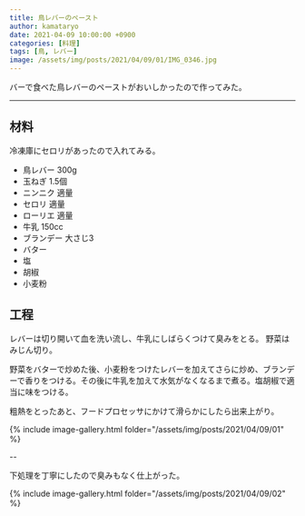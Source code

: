 ```yaml
---
title: 鳥レバーのペースト
author: kamataryo
date: 2021-04-09 10:00:00 +0900
categories: [料理]
tags: [鳥, レバー]
image: /assets/img/posts/2021/04/09/01/IMG_0346.jpg
---
```


バーで食べた鳥レバーのペーストがおいしかったので作ってみた。

---

## 材料

冷凍庫にセロリがあったので入れてみる。

- 鳥レバー 300g
- 玉ねぎ 1.5個
- ニンニク 適量
- セロリ  適量
- ローリエ 適量
- 牛乳 150cc
- ブランデー 大さじ3
- バター
- 塩
- 胡椒
- 小麦粉

## 工程

レバーは切り開いて血を洗い流し、牛乳にしばらくつけて臭みをとる。
野菜はみじん切り。
 
野菜をバターで炒めた後、小麦粉をつけたレバーを加えてさらに炒め、ブランデーで香りをつける。その後に牛乳を加えて水気がなくなるまで煮る。塩胡椒で適当に味をつける。

粗熱をとったあと、フードプロセッサにかけて滑らかにしたら出来上がり。

{% include image-gallery.html folder="/assets/img/posts/2021/04/09/01" %}

--

下処理を丁寧にしたので臭みもなく仕上がった。

{% include image-gallery.html folder="/assets/img/posts/2021/04/09/02" %}
